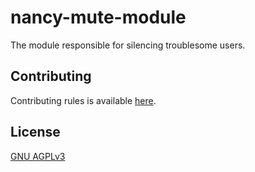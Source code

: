 # nancy-mute-module
The module responsible for silencing troublesome users.

## Contributing
Contributing rules is available [here](.github/CONTRIBUTING.md).

## License
[GNU AGPLv3](LICENSE)
